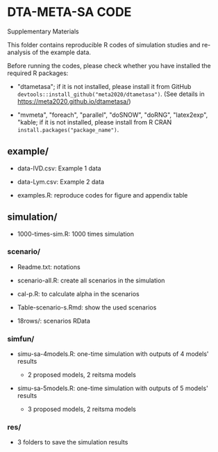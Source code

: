 # DTA-META-SA CODE

Supplementary Materials


This folder contains reproducible R codes of simulation studies and re-analysis of the example data.

Before running the codes, please check whether you have installed the required R packages:

- "dtametasa"; if it is not installed, please install it from GitHub `devtools::install_github("meta2020/dtametasa")`. 
(See details in https://meta2020.github.io/dtametasa/)

- "mvmeta", "foreach", "parallel", "doSNOW", "doRNG", "latex2exp", "kable; 
if it is not installed, please install from R CRAN `install.packages("package_name")`.
 

## example/

- data-IVD.csv: Example 1 data

- data-Lym.csv: Example 2 data

- examples.R: reproduce codes for figure and appendix table 


## simulation/

- 1000-times-sim.R: 1000 times simulation 

### scenario/ 

- Readme.txt: notations

- scenario-all.R: create all scenarios in the simulation

- cal-p.R: to calculate alpha in the scenarios

- Table-scenario-s.Rmd: show the used scenarios

- 18rows/: scenarios RData


### simfun/

- simu-sa-4models.R: one-time simulation with outputs of 4 models' results

	* 2 proposed models, 2 reitsma models

- simu-sa-5models.R: one-time simulation with outputs of 5 models' results

	* 3 proposed models, 2 reitsma models

### res/

- 3 folders to save the simulation results



